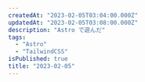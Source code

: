 ```yaml
---
createdAt: "2023-02-05T03:04:00.000Z"
updatedAt: "2023-02-05T03:08:00.000Z"
description: "Astro で遊んだ"
tags:
  - "Astro"
  - "TailwindCSS"
isPublished: true
title: "2023-02-05"
---
```

